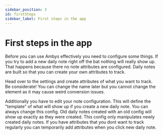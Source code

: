```yaml
---
sidebar_position: 3
id: firstSteps
sidebar_label: First steps in the app
---
```


# First steps in the app

Before you can use Ambys effectively you need to configure some things. If you try to add a new daily note right off the bat nothing will really show up. That happens because there no note attributes are configured. Daily notes are built so that you can create your own attributes to track.

Head over to the settings and create attributes of what you want to track. Be considerate! You can change the name later but you cannot change the element as it may cause weird conversion issues.

Additionally you have to edit your note configuration. This will define the "template" of what will show up if you create a new daily note. You can always change this config. Old daily notes created with an old config will show up exactly as they were created. This config only manipulates newly created daily notes. If you have attributes that you dont want to track regularly you can temporarily add attributes when you click new daily note.
